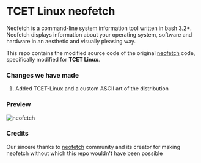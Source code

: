 # TCET Linux neofetch

Neofetch is a command-line system information tool written in bash 3.2+. Neofetch displays information about your operating system, software and hardware in an aesthetic and visually pleasing way.

This repo contains the modified source code of the original [neofetch](https://github.com/dylanaraps/neofetch) code, specifically modified for **TCET Linux**.

### Changes we have made

1. Added TCET-Linux and a custom ASCII art of the distribution

### Preview

![neofetch](https://github.com/tcet-opensource/tcet-linux-neofetch/assets/53911515/f8264c41-a169-4076-b272-7b0c06762fc8)

### Credits

Our sincere thanks to [neofetch](https://github.com/dylanaraps/neofetch) community and its creator for making neofetch without which this repo wouldn't have been possible

